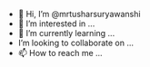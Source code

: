 - 👋 Hi, I’m @mrtusharsuryawanshi
- 👀 I’m interested in ...
- 🌱 I’m currently learning ...
-  I’m looking to collaborate on ...
- 📫 How to reach me ...

<!---
mrtusharsuryawanshi/mrtusharsuryawanshi is a ✨ special ✨ repository because its `README.md` (this file) appears on your GitHub profile.
You can click the Preview link to take a look at your changes.
--->

